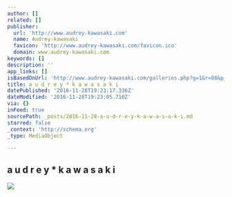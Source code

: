 ```yaml
---
author: []
related: []
publisher:
  url: 'http://www.audrey-kawasaki.com'
  name: Audrey-kawasaki
  favicon: 'http://www.audrey-kawasaki.com/favicon.ico'
  domain: www.audrey-kawasaki.com
keywords: []
description: ''
app_links: []
isBasedOnUrl: 'http://www.audrey-kawasaki.com/galleries.php?g=1&r=88&p_id=672&page=1'
title: a u d r e y * k a w a s a k i
datePublished: '2016-11-28T19:23:17.336Z'
dateModified: '2016-11-28T19:23:05.710Z'
via: {}
inFeed: true
sourcePath: _posts/2016-11-28-a-u-d-r-e-y-k-a-w-a-s-a-k-i.md
starred: false
_context: 'http://schema.org'
_type: MediaObject

---
```

<article style=""><h1>a u d r e y * k a w a s a k i</h1><img src="http://www.audrey-kawasaki.com/paintings/foreverstill_lj.jpg" /></article>
